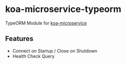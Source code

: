 # koa-microservice-typeorm

TypeORM Module for [koa-microservice](https://npmjs.com/lyndonbuckley/koa-microserver)


## Features

- Connect on Startup / Close on Shutdown
- Health Check Query
